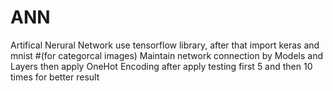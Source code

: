 # ANN
Artifical Nerural Network
use tensorflow library, after that import keras and mnist #(for categorcal images)
Maintain network connection by Models and Layers
then apply OneHot Encoding after apply testing first 5 and then 10 times for better result
